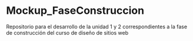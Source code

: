 # Mockup_FaseConstruccion
Repositorio para el desarrollo de la unidad 1 y 2 correspondientes a la fase de construcción del curso de diseño de sitios web
